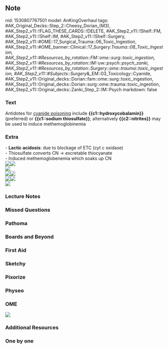 ## Note
nid: 1530807767501
model: AnKingOverhaul
tags: #AK_Original_Decks::Step_2::Cheesy_Dorian_(M3), #AK_Step2_v11::!FLAG_THESE_CARDS::!DELETE, #AK_Step2_v11::!Shelf::FM, #AK_Step2_v11::!Shelf::IM, #AK_Step2_v11::!Shelf::Surgery, #AK_Step2_v11::#OME::17_Surgical_Trauma::06_Toxic_Ingestion, #AK_Step2_v11::#OME_banner::Clinical::17_Surgery:_Trauma::08_Toxic_Ingestion, #AK_Step2_v11::#Resources_by_rotation::FM::ome::surg::toxic_ingestion, #AK_Step2_v11::#Resources_by_rotation::IM::uw::psych::psych_zanki, #AK_Step2_v11::#Resources_by_rotation::Surgery::ome::trauma::toxic_ingestion, #AK_Step2_v11::#Subjects::Surgery_&_EM::03_Toxicology::Cyanide, #AK_Step2_v11::Original_decks::Dorian::fam::ome::surg::toxic_ingestion, #AK_Step2_v11::Original_decks::Dorian::surg::ome::trauma::toxic_ingestion, #AK_Step2_v11::Original_decks::Zanki_Step_2::IM::Psych
markdown: false

### Text
Antidotes for <u>cyanide poisoning</u> include
<b>{{c1::hydroxycobalamin}}</b> (preferred) or <b>{{c1::sodium
thiosulfate}}</b>; alternatively <b>{{c2::nitrites}}</b> may be
used to induce methemoglobinemia

### Extra
<div>
  <div>
    - <b style="font-weight: bold;">Lactic acidosis</b>: due to
    blockage of ETC (cyt c oxidase)
  </div>
  <div>
    <div>
      - Thiosulfate converts CN → excretable thiocyanate
    </div>
  </div>
  <div>
    - Induced methemoglobenemia which soaks up CN
  </div>
</div>
<div><img src="paste-1537959069220865.jpg"><img src=
"khhhk.png"></div>
<div>
<div><img src="paste-1542679238279169.jpg"></div><img src=
"paste-2555574260596737.jpg"><img src=
"paste-3107340119179265.jpg"></div>
<div>
  <img src="paste-1052898347712513.jpg"><i><img src="8464.png"></i>
</div>
<div><img src="paste-131340099911681.jpg"></div>

### Lecture Notes


### Missed Questions


### Pathoma


### Boards and Beyond


### First Aid


### Sketchy


### Pixorize


### Physeo


### OME
<div class="ome-widget">
  <a href=
  "https://onlinemeded.org/spa/surgery-trauma/toxic-ingestion/acquire?ref=anki">
  <img src="_OME_AnkiFlashcards_Lesson_4.png"></a>
</div>

### Additional Resources


### One by one

